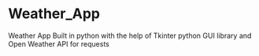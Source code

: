 # Weather_App
Weather App Built in python with the help of Tkinter python GUI library and Open Weather API for requests
